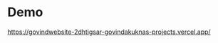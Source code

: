 # Demo
[https://govindwebsite-2dhtigsar-govindakuknas-projects.vercel.app/
](https://govindwebsite-govindakuknas-projects.vercel.app/)
